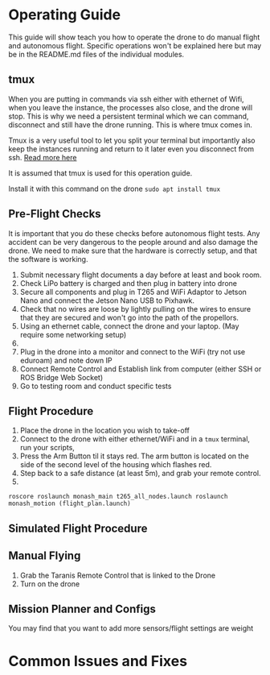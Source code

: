 # Operating Guide
This guide will show teach you how to operate the drone to do manual flight and autonomous flight. Specific operations won't be explained here but may be in the README.md files of the individual modules.

## tmux
When you are putting in commands via ssh either with ethernet of Wifi, when you leave the instance, the processes also close, and the drone will stop.
This is why we need a persistent terminal which we can command, disconnect and still have the drone running. This is where tmux comes in.

Tmux is a very useful tool to let you split your terminal but importantly also keep the instances running and return to it later even you disconnect from ssh. [Read more here](https://linuxize.com/post/getting-started-with-tmux) 

It is assumed that tmux is used for this operation guide.

Install it with this command on the drone
`
sudo apt install tmux
`

## Pre-Flight Checks
It is important that you do these checks before autonomous flight tests. Any accident can be very dangerous to the people around and also damage the drone. We need to make sure that the hardware is correctly setup, and that the software is working.

1. Submit necessary flight documents a day before at least and book room.
2. Check LiPo battery is charged and then plug in battery into drone
3. Secure all components and plug in T265 and WiFi Adaptor to Jetson Nano and connect the Jetson Nano USB to Pixhawk.
4. Check that no wires are loose by lightly pulling on the wires to ensure that they are secured and won't go into the path of the propellors.
5. Using an ethernet cable, connect the drone and your laptop. (May require some networking setup)
6. 
4. Plug in the drone into a monitor and connect to the WiFi (try not use eduroam) and note down IP
5. Connect Remote Control and Establish link from computer (either SSH or ROS Bridge Web Socket)
6. Go to testing room and conduct specific tests

## Flight Procedure
1. Place the drone in the location you wish to take-off
2. Connect to the drone with either ethernet/WiFi and in a `tmux` terminal, run your scripts, 
2. Press the Arm Button til it stays red. The arm button is located on the side of the second level of the housing which flashes red. 
3. Step back to a safe distance (at least 5m), and grab your remote control.
4. 

`
roscore
roslaunch monash_main t265_all_nodes.launch
roslaunch monash_motion (flight_plan.launch)
`

## Simulated Flight Procedure



## Manual Flying
1. Grab the Taranis Remote Control that is linked to the Drone
2. Turn on the drone

## Mission Planner and Configs
You may find that you want to add more sensors/flight settings are weight

# Common Issues and Fixes

